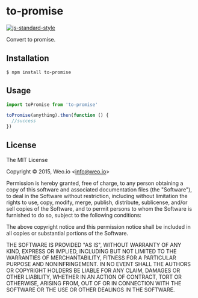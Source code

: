 
# to-promise

[![js-standard-style](https://img.shields.io/badge/code%20style-standard-brightgreen.svg?style=flat)](https://github.com/feross/standard)

Convert to promise.

## Installation

    $ npm install to-promise

## Usage

```js
import toPromise from 'to-promise'

toPromise(anything).then(function () {
  //success
})
```

## License

The MIT License

Copyright &copy; 2015, Weo.io &lt;info@weo.io&gt;

Permission is hereby granted, free of charge, to any person obtaining a copy of this software and associated documentation files (the "Software"), to deal in the Software without restriction, including without limitation the rights to use, copy, modify, merge, publish, distribute, sublicense, and/or sell copies of the Software, and to permit persons to whom the Software is furnished to do so, subject to the following conditions:

The above copyright notice and this permission notice shall be included in all copies or substantial portions of the Software.

THE SOFTWARE IS PROVIDED "AS IS", WITHOUT WARRANTY OF ANY KIND, EXPRESS OR IMPLIED, INCLUDING BUT NOT LIMITED TO THE WARRANTIES OF MERCHANTABILITY, FITNESS FOR A PARTICULAR PURPOSE AND NONINFRINGEMENT. IN NO EVENT SHALL THE AUTHORS OR COPYRIGHT HOLDERS BE LIABLE FOR ANY CLAIM, DAMAGES OR OTHER LIABILITY, WHETHER IN AN ACTION OF CONTRACT, TORT OR OTHERWISE, ARISING FROM, OUT OF OR IN CONNECTION WITH THE SOFTWARE OR THE USE OR OTHER DEALINGS IN THE SOFTWARE.
